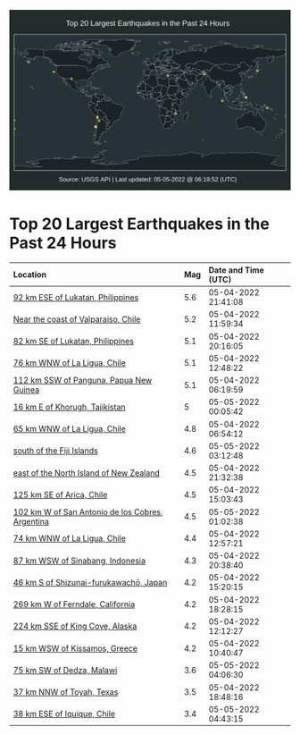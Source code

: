 ![Map](./map.png)

# Top 20 Largest Earthquakes in the Past 24 Hours

| Location | Mag | Date and Time (UTC) |
|:---|:---|:---|
| [92 km ESE of Lukatan, Philippines](https://earthquake.usgs.gov/earthquakes/eventpage/us7000h74t) | 5.6 | 05-04-2022 21:41:08 |
| [Near the coast of Valparaiso, Chile](https://earthquake.usgs.gov/earthquakes/eventpage/us7000h6zc) | 5.2 | 05-04-2022 11:59:34 |
| [82 km SE of Lukatan, Philippines](https://earthquake.usgs.gov/earthquakes/eventpage/us7000h73u) | 5.1 | 05-04-2022 20:16:05 |
| [76 km WNW of La Ligua, Chile](https://earthquake.usgs.gov/earthquakes/eventpage/us7000h6zr) | 5.1 | 05-04-2022 12:48:22 |
| [112 km SSW of Panguna, Papua New Guinea](https://earthquake.usgs.gov/earthquakes/eventpage/us7000h6y4) | 5.1 | 05-04-2022 06:19:59 |
| [16 km E of Khorugh, Tajikistan](https://earthquake.usgs.gov/earthquakes/eventpage/us7000h75s) | 5 | 05-05-2022 00:05:42 |
| [65 km WNW of La Ligua, Chile](https://earthquake.usgs.gov/earthquakes/eventpage/us7000h6ya) | 4.8 | 05-04-2022 06:54:12 |
| [south of the Fiji Islands](https://earthquake.usgs.gov/earthquakes/eventpage/us7000h76q) | 4.6 | 05-05-2022 03:12:48 |
| [east of the North Island of New Zealand](https://earthquake.usgs.gov/earthquakes/eventpage/us7000h74q) | 4.5 | 05-04-2022 21:32:38 |
| [125 km SE of Arica, Chile](https://earthquake.usgs.gov/earthquakes/eventpage/us7000h708) | 4.5 | 05-04-2022 15:03:43 |
| [102 km W of San Antonio de los Cobres, Argentina](https://earthquake.usgs.gov/earthquakes/eventpage/us7000h75z) | 4.5 | 05-05-2022 01:02:38 |
| [74 km WNW of La Ligua, Chile](https://earthquake.usgs.gov/earthquakes/eventpage/us7000h6zs) | 4.4 | 05-04-2022 12:57:21 |
| [87 km WSW of Sinabang, Indonesia](https://earthquake.usgs.gov/earthquakes/eventpage/us7000h743) | 4.3 | 05-04-2022 20:38:40 |
| [46 km S of Shizunai-furukawachō, Japan](https://earthquake.usgs.gov/earthquakes/eventpage/us7000h70g) | 4.2 | 05-04-2022 15:20:15 |
| [269 km W of Ferndale, California](https://earthquake.usgs.gov/earthquakes/eventpage/us7000h72v) | 4.2 | 05-04-2022 18:28:15 |
| [224 km SSE of King Cove, Alaska](https://earthquake.usgs.gov/earthquakes/eventpage/us7000h6zh) | 4.2 | 05-04-2022 12:12:27 |
| [15 km WSW of Kíssamos, Greece](https://earthquake.usgs.gov/earthquakes/eventpage/us7000h6z3) | 4.2 | 05-04-2022 10:40:47 |
| [75 km SW of Dedza, Malawi](https://earthquake.usgs.gov/earthquakes/eventpage/us7000h76y) | 3.6 | 05-05-2022 04:06:30 |
| [37 km NNW of Toyah, Texas](https://earthquake.usgs.gov/earthquakes/eventpage/tx2022isec) | 3.5 | 05-04-2022 18:48:16 |
| [38 km ESE of Iquique, Chile](https://earthquake.usgs.gov/earthquakes/eventpage/us7000h772) | 3.4 | 05-05-2022 04:43:15 |
